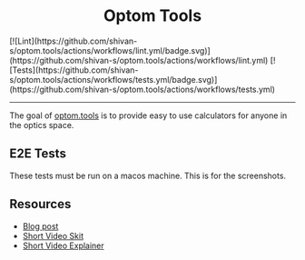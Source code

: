 
<div align="center">
	<h1>Optom Tools</h1>
</div>
[![Lint](https://github.com/shivan-s/optom.tools/actions/workflows/lint.yml/badge.svg)](https://github.com/shivan-s/optom.tools/actions/workflows/lint.yml)
[![Tests](https://github.com/shivan-s/optom.tools/actions/workflows/tests.yml/badge.svg)](https://github.com/shivan-s/optom.tools/actions/workflows/tests.yml)
<hr />

The goal of [optom.tools](optom.tools) is to provide easy to use calculators for anyone in the optics space.

## E2E Tests

These tests must be run on a macos machine. This is for the screenshots.

## Resources

- [Blog post](https://shivan.xyz/projects/optom-tools/)
- [Short Video Skit](https://youtube.com/shorts/bBBEnZfrkjA?si=jB66zgrNDYGlCfHy)
- [Short Video Explainer](https://www.youtube.com/shorts/sbQHjGaaBNg)
